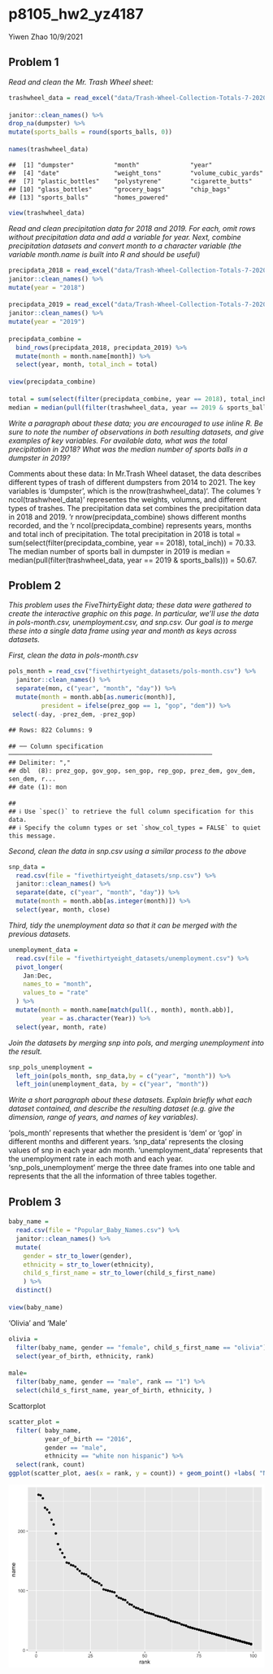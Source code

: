 p8105\_hw2\_yz4187
================
Yiwen Zhao
10/9/2021

## Problem 1

*Read and clean the Mr. Trash Wheel sheet:*

``` r
trashwheel_data = read_excel("data/Trash-Wheel-Collection-Totals-7-2020-2.xlsx", sheet = "Mr. Trash Wheel", range = "A2:N535", ) %>%                                                 

janitor::clean_names() %>% 
drop_na(dumpster) %>% 
mutate(sports_balls = round(sports_balls, 0))

names(trashwheel_data)
```

    ##  [1] "dumpster"           "month"              "year"              
    ##  [4] "date"               "weight_tons"        "volume_cubic_yards"
    ##  [7] "plastic_bottles"    "polystyrene"        "cigarette_butts"   
    ## [10] "glass_bottles"      "grocery_bags"       "chip_bags"         
    ## [13] "sports_balls"       "homes_powered"

``` r
view(trashwheel_data)
```

*Read and clean precipitation data for 2018 and 2019. For each, omit
rows without precipitation data and add a variable for year. Next,
combine precipitation datasets and convert month to a character variable
(the variable month.name is built into R and should be useful)*

``` r
precipdata_2018 = read_excel("data/Trash-Wheel-Collection-Totals-7-2020-2.xlsx", sheet = "2018 Precipitation", range = "A2:B14") %>% 
janitor::clean_names() %>% 
mutate(year = "2018")

precipdata_2019 = read_excel("data/Trash-Wheel-Collection-Totals-7-2020-2.xlsx", sheet = "2019 Precipitation", range = "A2:B14") %>% 
janitor::clean_names() %>% 
mutate(year = "2019")

precipdata_combine = 
  bind_rows(precipdata_2018, precipdata_2019) %>%
  mutate(month = month.name[month]) %>% 
  select(year, month, total_inch = total)

view(precipdata_combine)

total = sum(select(filter(precipdata_combine, year == 2018), total_inch))
median = median(pull(filter(trashwheel_data, year == 2019 & sports_balls)))
```

*Write a paragraph about these data; you are encouraged to use inline R.
Be sure to note the number of observations in both resulting datasets,
and give examples of key variables. For available data, what was the
total precipitation in 2018? What was the median number of sports balls
in a dumpster in 2019?*

Comments about these data: In Mr.Trash Wheel dataset, the data describes
different types of trash of different dumpsters from 2014 to 2021. The
key variables is ‘dumpster’, which is the nrow(trashwheel\_data)‘. The
columes ’r ncol(trashwheel\_data)’ representes the weights, volumns, and
different types of trashes. The precipitation data set combines the
precipitation data in 2018 and 2019. ’r nrow(precipdata\_combine) shows
different months recorded, and the ’r ncol(precipdata\_combine)
represents years, months and total inch of precipitation. The total
precipitation in 2018 is total = sum(select(filter(precipdata\_combine,
year == 2018), total\_inch)) = 70.33. The median number of sports ball
in dumpster in 2019 is median = median(pull(filter(trashwheel\_data,
year == 2019 & sports\_balls))) = 50.67.

## Problem 2

*This problem uses the FiveThirtyEight data; these data were gathered to
create the interactive graphic on this page. In particular, we’ll use
the data in pols-month.csv, unemployment.csv, and snp.csv. Our goal is
to merge these into a single data frame using year and month as keys
across datasets.*

*First, clean the data in pols-month.csv*

``` r
pols_month = read_csv("fivethirtyeight_datasets/pols-month.csv") %>%
  janitor::clean_names() %>%
  separate(mon, c("year", "month", "day")) %>%
  mutate(month = month.abb[as.numeric(month)],
         president = ifelse(prez_gop == 1, "gop", "dem")) %>%
 select(-day, -prez_dem, -prez_gop)
```

    ## Rows: 822 Columns: 9

    ## ── Column specification ────────────────────────────────────────────────────────
    ## Delimiter: ","
    ## dbl  (8): prez_gop, gov_gop, sen_gop, rep_gop, prez_dem, gov_dem, sen_dem, r...
    ## date (1): mon

    ## 
    ## ℹ Use `spec()` to retrieve the full column specification for this data.
    ## ℹ Specify the column types or set `show_col_types = FALSE` to quiet this message.

*Second, clean the data in snp.csv using a similar process to the above*

``` r
snp_data = 
  read.csv(file = "fivethirtyeight_datasets/snp.csv") %>% 
  janitor::clean_names() %>% 
  separate(date, c("year", "month", "day")) %>% 
  mutate(month = month.abb[as.integer(month)]) %>% 
  select(year, month, close)
```

*Third, tidy the unemployment data so that it can be merged with the
previous datasets.*

``` r
unemployment_data = 
  read.csv(file = "fivethirtyeight_datasets/unemployment.csv") %>% 
  pivot_longer(
    Jan:Dec,
    names_to = "month",
    values_to = "rate"
  ) %>% 
  mutate(month = month.name[match(pull(., month), month.abb)],
         year = as.character(Year)) %>% 
  select(year, month, rate)
```

*Join the datasets by merging snp into pols, and merging unemployment
into the result.*

``` r
snp_pols_unemployment = 
  left_join(pols_month, snp_data,by = c("year", "month")) %>% 
  left_join(unemployment_data, by = c("year", "month"))
```

*Write a short paragraph about these datasets. Explain briefly what each
dataset contained, and describe the resulting dataset (e.g. give the
dimension, range of years, and names of key variables).*

‘pols\_month’ represents that whether the president is ‘dem’ or ‘gop’ in
different months and different years. ‘snp\_data’ represents the closing
values of snp in each year adn month. ‘unemployment\_data’ represents
that the unemployment rate in each moth and each year.
‘snp\_pols\_unemployment’ merge the three date frames into one table and
represents that the all the information of three tables together.

## Problem 3

``` r
baby_name = 
  read.csv(file = "Popular_Baby_Names.csv") %>%
  janitor::clean_names() %>% 
  mutate(
    gender = str_to_lower(gender),
    ethnicity = str_to_lower(ethnicity),
    child_s_first_name = str_to_lower(child_s_first_name)
    ) %>% 
  distinct()

view(baby_name)
```

‘Olivia’ and ‘Male’

``` r
olivia = 
  filter(baby_name, gender == "female", child_s_first_name == "olivia") %>% 
  select(year_of_birth, ethnicity, rank)

male= 
  filter(baby_name, gender == "male", rank == "1") %>% 
  select(child_s_first_name, year_of_birth, ethnicity, )
```

Scattorplot

``` r
scatter_plot = 
  filter( baby_name, 
          year_of_birth == "2016", 
          gender == "male", 
          ethnicity == "white non hispanic") %>% 
  select(rank, count)
ggplot(scatter_plot, aes(x = rank, y = count)) + geom_point() +labs( "Name popularity", x = "rank", y = "name")
```

![](p8105_hw2_yz4187_files/figure-gfm/unnamed-chunk-10-1.png)<!-- -->
